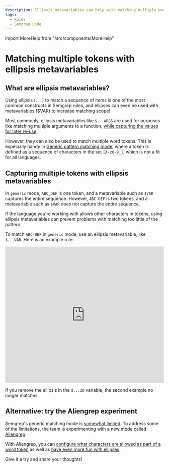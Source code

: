 ```yaml
---
description: Ellipsis metavariables can help with matching multiple word tokens.
tags:
  - Rules
  - Semgrep Code
---
```


import MoreHelp from "/src/components/MoreHelp"

# Matching multiple tokens with ellipsis metavariables

## What are ellipsis metavariables?

Using ellipsis (`...`) to match a sequence of items is one of the most common constructs in Semgrep rules, and ellipses can even be used with metavariables ($VAR) to increase matching scope!

Most commonly, ellipsis metavariables like `$...ARGS` are used for purposes like matching multiple arguments to a function, [while capturing the values for later re-use](/docs/writing-rules/pattern-syntax/#ellipsis-metavariables).

However, they can also be used to match multiple word tokens. This is especially handy in [Generic pattern matching mode](/docs/writing-rules/generic-pattern-matching/), where a token is defined as a sequence of characters in the set `[A-z0-9_]`, which is not a fit for all languages.

## Capturing multiple tokens with ellipsis metavariables

In `generic` mode, `ABC_DEF` is one token, and a metavariable such as `$VAR` captures the entire sequence. However, `ABC-DEF` is two tokens, and a metavariable such as `$VAR` does not capture the entire sequence.

If the language you're working with allows other characters in tokens, using ellipsis metavariables can prevent problems with matching too little of the pattern.

To match `ABC-DEF` in `generic` mode, use an ellipsis metavariable, like `$...VAR`. Here is an example rule:

<iframe src="https://semgrep.dev/embed/editor?snippet=J6Ro" title="pattern-not rule for unverified transactions" width="100%" height="432px" frameBorder="0"></iframe>

If you remove the ellipsis in the `$...ID` variable, the second example no longer matches.

## Alternative: try the Aliengrep experiment

Semgrep's generic matching mode is [somewhat limited](/docs/writing-rules/generic-pattern-matching/#caveats-and-limitations-of-generic-mode). To address some of the limitations, the team is experimenting with a new mode called [Aliengrep](/docs/writing-rules/experiments/aliengrep/). 

With Aliengrep, you can [configure what characters are allowed as part of a word token](/docs/writing-rules/experiments/aliengrep/#additional-word-characters-captured-by-metavariables) as well as [have even more fun with ellipses](/docs/writing-rules/experiments/aliengrep/#ellipsis-).

Give it a try and share your thoughts!

<MoreHelp />